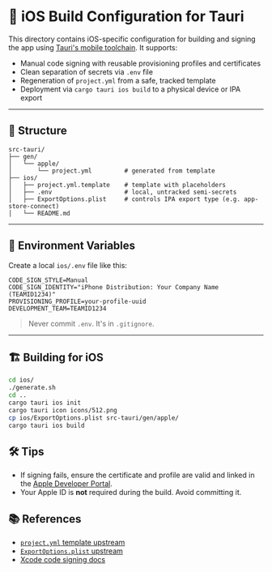 # 📱 iOS Build Configuration for Tauri

This directory contains iOS-specific configuration for building and signing the app using [Tauri's mobile toolchain](https://tauri.app/v2/guides/building/mobile/overview/). It supports:

- Manual code signing with reusable provisioning profiles and certificates
- Clean separation of secrets via `.env` file
- Regeneration of `project.yml` from a safe, tracked template
- Deployment via `cargo tauri ios build` to a physical device or IPA export

---

## 🧱 Structure

```
src-tauri/
├── gen/
│   └── apple/
│       └── project.yml         # generated from template
├── ios/
│   ├── project.yml.template    # template with placeholders
│   ├── .env                    # local, untracked semi-secrets
│   ├── ExportOptions.plist     # controls IPA export type (e.g. app-store-connect)
│   └── README.md
```

---

## 🔐 Environment Variables

Create a local `ios/.env` file like this:

```env
CODE_SIGN_STYLE=Manual
CODE_SIGN_IDENTITY="iPhone Distribution: Your Company Name (TEAMID1234)"
PROVISIONING_PROFILE=your-profile-uuid
DEVELOPMENT_TEAM=TEAMID1234
```

> Never commit `.env`. It's in `.gitignore`.

---

## 🏗️ Building for iOS


```bash
cd ios/
./generate.sh
cd ..
cargo tauri ios init
cargo tauri icon icons/512.png
cp ios/ExportOptions.plist src-tauri/gen/apple/
cargo tauri ios build
```

## 🛠 Tips

- If signing fails, ensure the certificate and profile are valid and linked in the [Apple Developer Portal](https://developer.apple.com/account/).
- Your Apple ID is **not** required during the build. Avoid committing it.

## 📚 References

- [`project.yml` template upstream](https://github.com/tauri-apps/tauri/blob/dev/crates/tauri-cli/templates/mobile/ios/project.yml)
- [`ExportOptions.plist` upstream](https://github.com/tauri-apps/tauri/blob/dev/crates/tauri-cli/templates/mobile/ios/ExportOptions.plist)
- [Xcode code signing docs](https://developer.apple.com/documentation/bundleresources/entitlements)
